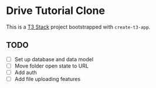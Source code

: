 # Drive Tutorial Clone

This is a [T3 Stack](https://create.t3.gg/) project bootstrapped with `create-t3-app`.

## TODO
 - [ ] Set up database and data model
 - [ ] Move folder open state to URL
 - [ ] Add auth
 - [ ] Add file uploading features